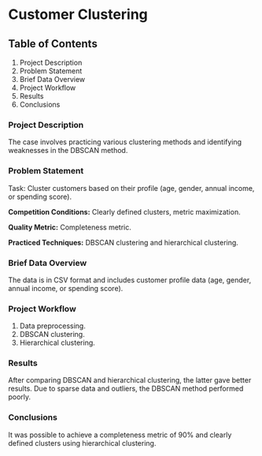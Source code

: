 # Customer Clustering

## Table of Contents
1. Project Description
2. Problem Statement
3. Brief Data Overview
4. Project Workflow
5. Results
6. Conclusions

### Project Description

The case involves practicing various clustering methods and identifying weaknesses in the DBSCAN method.

### Problem Statement

Task: Cluster customers based on their profile (age, gender, annual income, or spending score).

**Competition Conditions:**
Clearly defined clusters, metric maximization.

**Quality Metric:**
Completeness metric.

**Practiced Techniques:**
DBSCAN clustering and hierarchical clustering.

### Brief Data Overview

The data is in CSV format and includes customer profile data (age, gender, annual income, or spending score).

### Project Workflow

1. Data preprocessing.
2. DBSCAN clustering.
3. Hierarchical clustering.

### Results

After comparing DBSCAN and hierarchical clustering, the latter gave better results. Due to sparse data and outliers, the DBSCAN method performed poorly.

### Conclusions

It was possible to achieve a completeness metric of 90% and clearly defined clusters using hierarchical clustering.